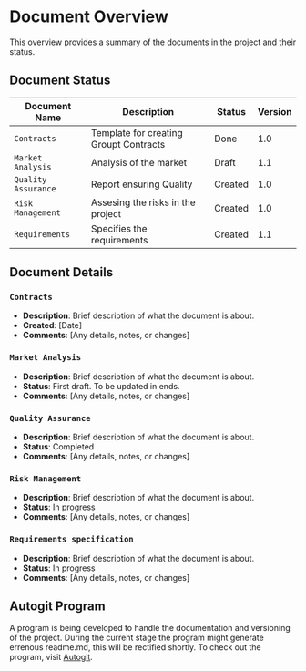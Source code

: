 # Document Overview

This overview provides a summary of the documents in the project and their status.

## Document Status

| Document Name       | Description                            | Status       | Version     |
|---------------------|----------------------------------------|--------------|-------------|
| `Contracts`         | Template for creating Groupt Contracts | Done         | 1.0         |
| `Market Analysis`   | Analysis of the market                 | Draft        | 1.1         |
| `Quality Assurance` | Report ensuring Quality                | Created      | 1.0         |
| `Risk Management`   | Assesing the risks in the project      | Created      | 1.0         |
| `Requirements`      | Specifies the requirements             | Created      | 1.1         |

## Document Details

### `Contracts`
- **Description**: Brief description of what the document is about.
- **Created**: [Date]
- **Comments**: [Any details, notes, or changes]

### `Market Analysis`
- **Description**: Brief description of what the document is about.
- **Status**: First draft. To be updated in ends.
- **Comments**: [Any details, notes, or changes]

### `Quality Assurance`
- **Description**: Brief description of what the document is about.
- **Status**: Completed
- **Comments**: [Any details, notes, or changes]

### `Risk Management`
- **Description**: Brief description of what the document is about.
- **Status**: In progress
- **Comments**: [Any details, notes, or changes]

### `Requirements specification`
- **Description**: Brief description of what the document is about.
- **Status**: In progress
- **Comments**: [Any details, notes, or changes]
  
## Autogit Program
A program is being developed to handle the documentation and versioning of the project. During the current stage the program might generate errenous readme.md, this will be rectified shortly. To check out the program, visit [Autogit](https://gitlab.liu.se/adrre341/overleaf-gitlab-pipeline).